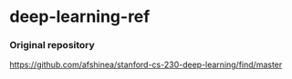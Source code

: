 # deep-learning-ref

### Original repository 
https://github.com/afshinea/stanford-cs-230-deep-learning/find/master
